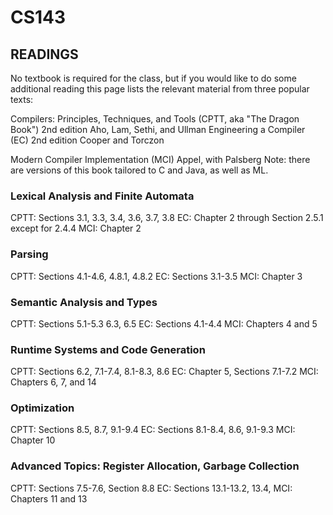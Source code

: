 # CS143


## READINGS

No textbook is required for the class, but if you would like to do some additional reading this page lists the relevant material from three popular texts:

Compilers: Principles, Techniques, and Tools (CPTT, aka "The Dragon Book") 
2nd edition 
Aho, Lam, Sethi, and Ullman
Engineering a Compiler (EC) 
2nd edition 
Cooper and Torczon

Modern Compiler Implementation (MCI) 
Appel, with Palsberg 
Note: there are versions of this book tailored to C and Java, as well as ML.

### Lexical Analysis and Finite Automata

CPTT: Sections 3.1, 3.3, 3.4, 3.6, 3.7, 3.8
EC: Chapter 2 through Section 2.5.1 except for 2.4.4
MCI: Chapter 2

### Parsing

CPTT: Sections 4.1-4.6, 4.8.1, 4.8.2
EC: Sections 3.1-3.5
MCI: Chapter 3

### Semantic Analysis and Types

CPTT: Sections 5.1-5.3 6.3, 6.5
EC: Sections 4.1-4.4
MCI: Chapters 4 and 5

### Runtime Systems and Code Generation

CPTT: Sections 6.2, 7.1-7.4, 8.1-8.3, 8.6
EC: Chapter 5, Sections 7.1-7.2
MCI: Chapters 6, 7, and 14


### Optimization

CPTT: Sections 8.5, 8.7, 9.1-9.4
EC: Sections 8.1-8.4, 8.6, 9.1-9.3
MCI: Chapter 10


### Advanced Topics: Register Allocation, Garbage Collection

CPTT: Sections 7.5-7.6, Section 8.8
EC: Sections 13.1-13.2, 13.4,
MCI: Chapters 11 and 13